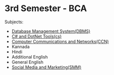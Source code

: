 # 3rd Semester - BCA

Subjects:

- [Database Management System(DBMS)](dbms/index.md)
- [C# and DotNet Tools(cs)](cs/index.md)
- [Computer Communications and Networks(CCN)](ccn/index.md)
- Kannada
- Hindi
- Additional English
- General English
- [Social Media and Marketing(SMM)](smm/index.md)